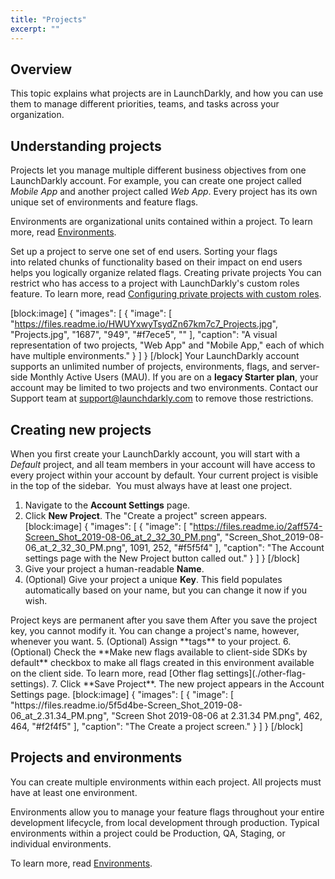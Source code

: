 ```yaml
---
title: "Projects"
excerpt: ""
---
```

## Overview
This topic explains what projects are in LaunchDarkly, and how you can use them to manage different priorities, teams, and tasks across your organization.
## Understanding projects
Projects let you manage multiple different business objectives from one LaunchDarkly account. For example, you can create one project called *Mobile App* and another project called *Web App*.  Every project has its own unique set of environments and feature flags. 

Environments are organizational units contained within a project. To learn more, read [Environments](./environments).

Set up a project to serve one set of end users. Sorting your flags into related chunks of functionality based on their impact on end users helps you logically organize related flags.
<Callout intent="info">
  <CalloutTitle>Creating private projects</CalloutTitle>
   <CalloutDescription>You can restrict who has access to a project with LaunchDarkly's custom roles feature. 
To learn more, read [Configuring private projects with custom roles](./configuring-private-projects-with-custom-roles).</CalloutDescription>
</Callout>

[block:image]
{
  "images": [
    {
      "image": [
        "https://files.readme.io/HWUYxwyTsydZn67km7c7_Projects.jpg",
        "Projects.jpg",
        "1687",
        "949",
        "#f7ece5",
        ""
      ],
      "caption": "A visual representation of two projects, \"Web App\" and \"Mobile App,\" each of which have multiple environments."
    }
  ]
}
[/block]
Your LaunchDarkly account supports an unlimited number of projects, environments, flags, and server-side Monthly Active Users (MAU). If you are on a **legacy Starter plan**, your account may be limited to two projects and two environments. Contact our Support team at support@launchdarkly.com to remove those restrictions.
## Creating new projects
When you first create your LaunchDarkly account, you will start with a *Default* project, and all team members in your account will have access to every project within your account by default. Your current project is visible in the top of the sidebar.  You must always have at least one project. 


1. Navigate to the **Account Settings** page.
2. Click **New Project**. The "Create a project" screen appears.
[block:image]
{
  "images": [
    {
      "image": [
        "https://files.readme.io/2aff574-Screen_Shot_2019-08-06_at_2_32_30_PM.png",
        "Screen_Shot_2019-08-06_at_2_32_30_PM.png",
        1091,
        252,
        "#f5f5f4"
      ],
      "caption": "The Account settings page with the New Project button called out."
    }
  ]
}
[/block]
3. Give your project a human-readable **Name**. 
4. (Optional) Give your project a unique **Key**. This field populates automatically based on your name, but you can change it now if you wish.
<Callout intent="alert">
  <CalloutTitle>Project keys are permanent after you save them</CalloutTitle>
   <CalloutDescription>After you save the project key, you cannot modify it. You can change a project's name, however, whenever you want.</CalloutDescription>
</Callout>
5. (Optional) Assign **tags** to your project.
6. (Optional) Check the **Make new flags available to client-side SDKs by default** checkbox to make all flags created in this environment available on the client side. To learn more, read [Other flag settings](./other-flag-settings). 
7. Click **Save Project**. The new project appears in the Account Settings page.
[block:image]
{
  "images": [
    {
      "image": [
        "https://files.readme.io/5f5d4be-Screen_Shot_2019-08-06_at_2.31.34_PM.png",
        "Screen Shot 2019-08-06 at 2.31.34 PM.png",
        462,
        464,
        "#f2f4f5"
      ],
      "caption": "The Create a project screen."
    }
  ]
}
[/block]

## Projects and environments
You can create multiple environments within each project. All projects must have at least one environment. 

Environments allow you to manage your feature flags throughout your entire development lifecycle, from local development through production. Typical environments within a project could be Production, QA, Staging, or individual environments.

To learn more, read [Environments](./environments).